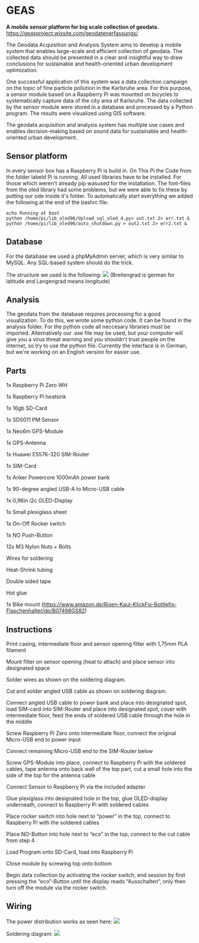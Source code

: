 # GEAS
**A mobile sensor platform for big scale collection of geodata.**
https://geasproject.wixsite.com/geodatenerfassungs/

The Geodata Acquisition and Analysis System aims to develop a mobile system that enables large-scale and efficient collection of geodata. The collected data should be presented in a clear and insightful way to draw conclusions for sustainable and health-oriented urban development optimization.

One successful application of this system was a data collection campaign on the topic of fine particle pollution in the Karlsruhe area. For this purpose, a sensor module based on a Raspberry Pi was mounted on bicycles to systematically capture data of the city area of Karlsruhe. The data collected by the sensor module were stored in a database and processed by a Python program. The results were visualized using GIS software.

The geodata acquisition and analysis system has multiple use cases and enables decision-making based on sound data for sustainable and health-oriented urban development.

## Sensor platform
In every sensor box has a Raspberry Pi is build in. On This Pi the Code from the folder labeld Pi is running. All used libraries have to be installed. For thosw which weren't already pip wasused for the installation. The font-files from the oled library had some problems, but we were able to fix these by putting our ode inside it's folder. To automatically start everything we added the following at the end of the bashrc file:
```
echo Running at boot
python /home/pi/lib_oled96/Upload_sql_oled_4.py> out.txt 2> err.txt &
python /home/pi/lib_oled96/auto_shutdown.py > out2.txt 2> err2.txt &
```

## Database
For the database we used a phpMyAdmin server, which is very similar to MySQL. Any SQL-based system should do the trick.

The structure we used is the following:
![](/pictures/database_structure.JPG)
(Breitengrad is german for latitude and Langengrad means longitude)

## Analysis
The geodata from the database requires processing for a good visualization. To do this, we wrote some python code. It can be found in the analysis folder. For the python code all neccesary libraries must be imported. Alternatively our .exe file may be used, but your computer will give you a virus threat warning and you shouldn't trust people on the internet, so try to use the python file.
Currently the interface is in German, but we're working on an English version for easier use.

## Parts
1x Raspberry Pi Zero WH 

1x Raspberry Pi heatsink 

1x 16gb SD-Card 

1x SDS011 PM Sensor 

1x Neo6m GPS-Module 

1x GPS-Antenna 

1x Huawei E5576-320 SIM-Router 

1x SIM-Card  

1x Anker Powercore 1000mAh power bank 

1x 90-degree angled USB-A to Micro-USB cable 

1x 0,96in i2c OLED-Display 

1x Small plexiglass sheet 

1x On-Off Rocker switch 

1x NO Push-Button 

12x M3 Nylon Nuts + Bolts 

Wires for soldering 

Heat-Shrink tubing  

Double sided tape 

Hot glue 

1x Bike mount (https://www.amazon.de/Rixen-Kaul-KlickFix-Bottlefix-Flaschenhalter/dp/B07498GS82) 

 

## Instructions
Print casing, intermediate floor and sensor opening filter with 1,75mm PLA filament 

Mount filter on sensor opening (heat to attach) and place sensor into designated space 

Solder wires as shown on the soldering diagram. 

Cut and solder angled USB cable as shown on soldering diagram. 

Connect angled USB cable to power bank and place into designated spot, load SIM-card into SIM-Router and place into designated spot, cover with intermediate floor, feed the ends of soldered USB cable through the hole in the middle 

Screw Raspberry Pi Zero onto intermediate floor, connect the original Micro-USB end to power input 

Connect remaining Micro-USB end to the SIM-Router below 

Screw GPS-Module into place, connect to Raspberry Pi with the soldered cables, tape antenna onto back wall of the top part, cut a small hole into the side of the top for the antenna cable 

Connect Sensor to Raspberry Pi via the included adapter 

Glue plexiglass into designated hole in the top, glue OLED-display underneath, connect to Raspberry Pi with soldered cables 

Place rocker switch into hole next to “power” in the top, connect to Raspberry Pi with the soldered cables 

Place NO-Button into hole next to “eco” in the top, connect to the cut cable from step 4 

Load Program onto SD-Card, load into Raspberry Pi 

Close module by screwing top onto bottom 

Begin data collection by activating the rocker switch, end session by first pressing the “eco”-Button until the display reads “Ausschalten”, only then turn off the module via the rocker switch. 


## Wiring
The power distribution works as seen here:
![](/pictures/wiring.jpeg)

Soldering diagram:
![](/pictures/Soldering.jpeg)
